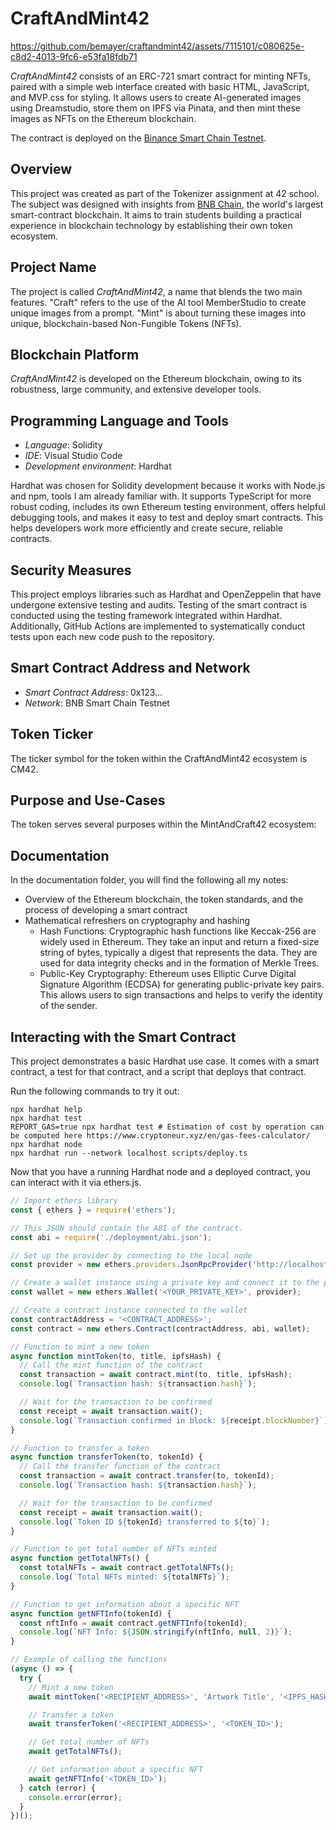 # CraftAndMint42

https://github.com/bemayer/craftandmint42/assets/7115101/c080625e-c8d2-4013-9fc6-e53fa18fdb71

*CraftAndMint42* consists of an ERC-721 smart contract for minting NFTs, paired with a simple web interface created with basic HTML, JavaScript, and MVP.css for styling. It allows users to create AI-generated images using Dreamstudio, store them on IPFS via Pinata, and then mint these images as NFTs on the Ethereum blockchain.

The contract is deployed on the [Binance Smart Chain Testnet](https://testnet.bscscan.com/address/0x1f291314854B36957015Aa5005c15F14808DAdeC).

## Overview
This project was created as part of the Tokenizer assignment at 42 school. The subject was designed with insights from [BNB Chain](https://www.bnbchain.org/), the world's largest smart-contract blockchain. It aims to train students building a practical experience in blockchain technology by establishing their own token ecosystem.

## Project Name
The project is called *CraftAndMint42*, a name that blends the two main features. "Craft" refers to the use of the AI tool MemberStudio to create unique images from a prompt. "Mint" is about turning these images into unique, blockchain-based Non-Fungible Tokens (NFTs).

## Blockchain Platform
*CraftAndMint42* is developed on the Ethereum blockchain, owing to its robustness, large community, and extensive developer tools.

## Programming Language and Tools
- *Language*: Solidity
- *IDE*: Visual Studio Code
- *Development environment*: Hardhat

Hardhat was chosen for Solidity development because it works with Node.js and npm, tools I am already familiar with. It supports TypeScript for more robust coding, includes its own Ethereum testing environment, offers helpful debugging tools, and makes it easy to test and deploy smart contracts. This helps developers work more efficiently and create secure, reliable contracts.

## Security Measures
This project employs libraries such as Hardhat and OpenZeppelin that have undergone extensive testing and audits.
Testing of the smart contract is conducted using the testing framework integrated within Hardhat.
Additionally, GitHub Actions are implemented to systematically conduct tests upon each new code push to the repository.

## Smart Contract Address and Network
- *Smart Contract Address*: 0x123...
- *Network*: BNB Smart Chain Testnet

## Token Ticker
The ticker symbol for the token within the CraftAndMint42 ecosystem is CM42.

## Purpose and Use-Cases
The token serves several purposes within the MintAndCraft42 ecosystem:

## Documentation
In the documentation folder, you will find the following all my notes:
- Overview of the Ethereum blockchain, the token standards, and the process of developing a smart contract
- Mathematical refreshers on cryptography and hashing
  - Hash Functions: Cryptographic hash functions like Keccak-256 are widely used in Ethereum. They take an input and return a fixed-size string of bytes, typically a digest that represents the data. They are used for data integrity checks and in the formation of Merkle Trees.
  - Public-Key Cryptography: Ethereum uses Elliptic Curve Digital Signature Algorithm (ECDSA) for generating public-private key pairs. This allows users to sign transactions and helps to verify the identity of the sender.


## Interacting with the Smart Contract

This project demonstrates a basic Hardhat use case. It comes with a smart contract, a test for that contract, and a script that deploys that contract.

Run the following commands to try it out:

```shell
npx hardhat help
npx hardhat test
REPORT_GAS=true npx hardhat test # Estimation of cost by operation can be computed here https://www.cryptoneur.xyz/en/gas-fees-calculator/
npx hardhat node
npx hardhat run --network localhost scripts/deploy.ts
```

Now that you have a running Hardhat node and a deployed contract, you can interact with it via ethers.js.

```javascript
// Import ethers library
const { ethers } = require('ethers');

// This JSON should contain the ABI of the contract.
const abi = require('./deployment/abi.json');

// Set up the provider by connecting to the local node
const provider = new ethers.providers.JsonRpcProvider('http://localhost:8545');

// Create a wallet instance using a private key and connect it to the provider
const wallet = new ethers.Wallet('<YOUR_PRIVATE_KEY>', provider);

// Create a contract instance connected to the wallet
const contractAddress = '<CONTRACT_ADDRESS>';
const contract = new ethers.Contract(contractAddress, abi, wallet);

// Function to mint a new token
async function mintToken(to, title, ipfsHash) {
  // Call the mint function of the contract
  const transaction = await contract.mint(to, title, ipfsHash);
  console.log(`Transaction hash: ${transaction.hash}`);

  // Wait for the transaction to be confirmed
  const receipt = await transaction.wait();
  console.log(`Transaction confirmed in block: ${receipt.blockNumber}`);
}

// Function to transfer a token
async function transferToken(to, tokenId) {
  // Call the transfer function of the contract
  const transaction = await contract.transfer(to, tokenId);
  console.log(`Transaction hash: ${transaction.hash}`);

  // Wait for the transaction to be confirmed
  const receipt = await transaction.wait();
  console.log(`Token ID ${tokenId} transferred to ${to}`);
}

// Function to get total number of NFTs minted
async function getTotalNFTs() {
  const totalNFTs = await contract.getTotalNFTs();
  console.log(`Total NFTs minted: ${totalNFTs}`);
}

// Function to get information about a specific NFT
async function getNFTInfo(tokenId) {
  const nftInfo = await contract.getNFTInfo(tokenId);
  console.log(`NFT Info: ${JSON.stringify(nftInfo, null, 2)}`);
}

// Example of calling the functions
(async () => {
  try {
    // Mint a new token
    await mintToken('<RECIPIENT_ADDRESS>', 'Artwork Title', '<IPFS_HASH_OF_ARTWORK>');

    // Transfer a token
    await transferToken('<RECIPIENT_ADDRESS>', '<TOKEN_ID>');

    // Get total number of NFTs
    await getTotalNFTs();

    // Get information about a specific NFT
    await getNFTInfo('<TOKEN_ID>');
  } catch (error) {
    console.error(error);
  }
})();
```
